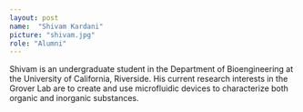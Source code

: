 ```yaml
---
layout: post
name:  "Shivam Kardani"
picture: "shivam.jpg"
role: "Alumni"
---
```

Shivam is an undergraduate student in the Department of Bioengineering at the University of California, Riverside. His current research interests in the Grover Lab are to create and use microfluidic devices to characterize both organic and inorganic substances.
<br>
<br>
<br>